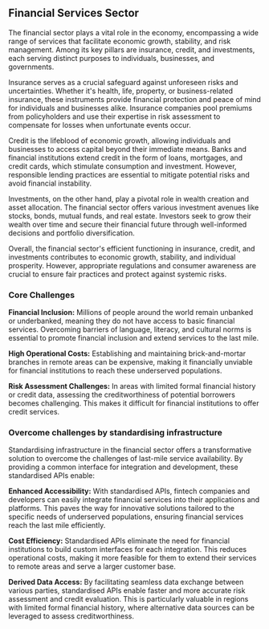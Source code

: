 ## Financial Services Sector

The financial sector plays a vital role in the economy, encompassing a wide range of services that facilitate economic growth, stability, and risk management. Among its key pillars are insurance, credit, and investments, each serving distinct purposes to individuals, businesses, and governments.

Insurance serves as a crucial safeguard against unforeseen risks and uncertainties. Whether it's health, life, property, or business-related insurance, these instruments provide financial protection and peace of mind for individuals and businesses alike. Insurance companies pool premiums from policyholders and use their expertise in risk assessment to compensate for losses when unfortunate events occur.

Credit is the lifeblood of economic growth, allowing individuals and businesses to access capital beyond their immediate means. Banks and financial institutions extend credit in the form of loans, mortgages, and credit cards, which stimulate consumption and investment. However, responsible lending practices are essential to mitigate potential risks and avoid financial instability.

Investments, on the other hand, play a pivotal role in wealth creation and asset allocation. The financial sector offers various investment avenues like stocks, bonds, mutual funds, and real estate. Investors seek to grow their wealth over time and secure their financial future through well-informed decisions and portfolio diversification.

Overall, the financial sector's efficient functioning in insurance, credit, and investments contributes to economic growth, stability, and individual prosperity. However, appropriate regulations and consumer awareness are crucial to ensure fair practices and protect against systemic risks.

### Core Challenges

**Financial Inclusion:** Millions of people around the world remain unbanked or underbanked, meaning they do not have access to basic financial services. Overcoming barriers of language, literacy, and cultural norms is essential to promote financial inclusion and extend services to the last mile.

**High Operational Costs:** Establishing and maintaining brick-and-mortar branches in remote areas can be expensive, making it financially unviable for financial institutions to reach these underserved populations.

**Risk Assessment Challenges:** In areas with limited formal financial history or credit data, assessing the creditworthiness of potential borrowers becomes challenging. This makes it difficult for financial institutions to offer credit services.

### Overcome challenges by standardising infrastructure

Standardising infrastructure in the financial sector offers a transformative solution to overcome the challenges of last-mile service availability. By providing a common interface for integration and development, these standardised APIs enable:

**Enhanced Accessibility:** With standardised APIs, fintech companies and developers can easily integrate financial services into their applications and platforms. This paves the way for innovative solutions tailored to the specific needs of underserved populations, ensuring financial services reach the last mile efficiently.

**Cost Efficiency:** Standardised APIs eliminate the need for financial institutions to build custom interfaces for each integration. This reduces operational costs, making it more feasible for them to extend their services to remote areas and serve a larger customer base.

**Derived Data Access:** By facilitating seamless data exchange between various parties, standardised APIs enable faster and more accurate risk assessment and credit evaluation. This is particularly valuable in regions with limited formal financial history, where alternative data sources can be leveraged to assess creditworthiness.
